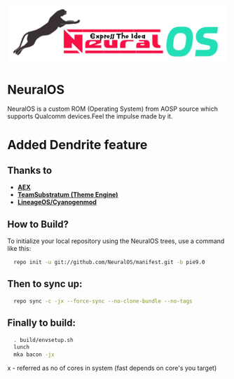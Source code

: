 <p align="center">
<img src="https://github.com/NeuralOS/extraUI/blob/master/neural_logo.jpg" > 
</p>

NeuralOS
===========
NeuralOS is a custom ROM (Operating System) from AOSP source which supports Qualcomm devices.Feel the impulse made by it.
# Added Dendrite feature

Thanks to
-------
* [**AEX**](https://github.com/AospExtended)
* [**TeamSubstratum (Theme Engine)**](https://github.com/Substratum)
* [**LineageOS/Cyanogenmod**](https://github.com/LineageOS)


How to Build?
-------------

To initialize your local repository using the NeuralOS trees, use a 
command like this:

```bash
  repo init -u git://github.com/NeuralOS/manifest.git -b pie9.0
```
  
Then to sync up:
----------------

```bash
  repo sync -c -jx --force-sync --no-clone-bundle --no-tags
```
Finally to build:
-----------------

```bash
  . build/envsetup.sh
  lunch
  mka bacon -jx
```

x - referred as no of cores in system (fast depends on core's you target)

